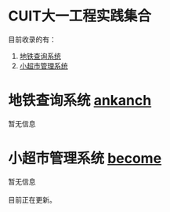 # CUIT大一工程实践集合
目前收录的有：
1. [地铁查询系统](https://github.com/BecomingProgrammer/allprojectoffirst/tree/master/%E5%9C%B0%E9%93%81%E6%9F%A5%E8%AF%A2%E7%B3%BB%E7%BB%9F)
2. [小超市管理系统](https://github.com/BecomingProgrammer/allprojectoffirst/tree/master/%E5%B0%8F%E8%B6%85%E5%B8%82%E7%AE%A1%E7%90%86%E7%B3%BB%E7%BB%9F)
# 地铁查询系统 [ankanch](https://github.com/ankanch)
暂无信息

# 小超市管理系统 [become](https://github.com/BecomingProgrammer)
暂无信息
<br></br>
目前正在更新。